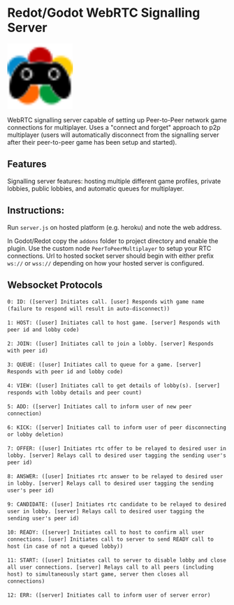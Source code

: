 # Redot/Godot WebRTC Signalling Server

<img src="addons/gaming_rtc/gaming_rtc_icon.svg" alt="GamingRTC" width="150"/>

WebRTC signalling server capable of setting up Peer-to-Peer network game connections for multiplayer.
Uses a "connect and forget" approach to p2p multiplayer (users will automatically disconnect from the signalling server after their peer-to-peer game has been setup and started).

## Features

Signalling server features: hosting multiple different game profiles,
private lobbies, public lobbies, and automatic queues for multiplayer.

## Instructions:

Run `server.js` on hosted platform (e.g. heroku) and note the web address.

In Godot/Redot copy the `addons` folder to project directory and enable the plugin.
Use the custom node `PeerToPeerMultiplayer` to setup your RTC connections. Url to
hosted socket server should begin with either prefix `ws://` or `wss://` depending on how
your hosted server is configured.


## Websocket Protocols

```
0: ID: ([server] Initiates call. [user] Responds with game name (failure to respond will result in auto-disconnect))

1: HOST: ([user] Initiates call to host game. [server] Responds with peer id and lobby code)

2: JOIN: ([user] Initiates call to join a lobby. [server] Responds with peer id)

3: QUEUE: ([user] Initiates call to queue for a game. [server] Responds with peer id and lobby code)

4: VIEW: ([user] Initiates call to get details of lobby(s). [server] responds with lobby details and peer count)

5: ADD: ([server] Initiates call to inform user of new peer connection)

6: KICK: ([server] Initiates call to inform user of peer disconnecting or lobby deletion)

7: OFFER: ([user] Initiates rtc offer to be relayed to desired user in lobby. [server] Relays call to desired user tagging the sending user's peer id)

8: ANSWER: ([user] Initiates rtc answer to be relayed to desired user in lobby. [server] Relays call to desired user tagging the sending user's peer id)

9: CANDIDATE: ([user] Initiates rtc candidate to be relayed to desired user in lobby. [server] Relays call to desired user tagging the sending user's peer id)

10: READY: ([server] Initiates call to host to confirm all user connections. [user] Initiates call to server to send READY call to host (in case of not a queued lobby)) 

11: START: ([user] Initiates call to server to disable lobby and close all user connections. [server] Relays call to all peers (including host) to simultaneously start game, server then closes all connections)

12: ERR: ([server] Initiates call to inform user of server error)

```
